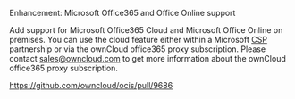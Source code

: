 Enhancement: Microsoft Office365 and Office Online support

Add support for Microsoft Office365 Cloud and Microsoft Office Online on premises. You can use the cloud feature either within a Microsoft [CSP](https://learn.microsoft.com/en-us/partner-center/enroll/csp-overview) partnership or via the ownCloud office365 proxy subscription.
Please contact sales@owncloud.com to get more information about the ownCloud office365 proxy subscription.

https://github.com/owncloud/ocis/pull/9686
